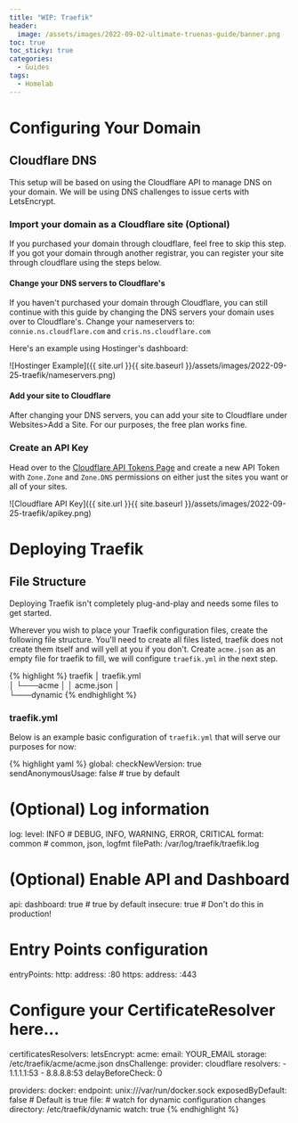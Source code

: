 ```yaml
---
title: "WIP: Traefik"
header:
  image: /assets/images/2022-09-02-ultimate-truenas-guide/banner.png
toc: true
toc_sticky: true
categories:
  - Guides
tags:
  - Homelab
---
```


# Configuring Your Domain

## Cloudflare DNS

This setup will be based on using the Cloudflare API to manage DNS on your domain. We will be using DNS challenges to issue certs with LetsEncrypt.

### Import your domain as a Cloudflare site (Optional)

If you purchased your domain through cloudflare, feel free to skip this step. If you got your domain through another registrar, you can register your site through cloudflare using the steps below.

#### Change your DNS servers to Cloudflare's

If you haven't purchased your domain through Cloudflare, you can still continue with this guide by changing the DNS servers your domain uses over to Cloudflare's. Change your nameservers to: `connie.ns.cloudflare.com` and `cris.ns.cloudflare.com`

Here's an example using Hostinger's dashboard:

![Hostinger Example]({{ site.url }}{{ site.baseurl }}/assets/images/2022-09-25-traefik/nameservers.png)

#### Add your site to Cloudflare

After changing your DNS servers, you can add your site to Cloudflare under Websites>Add a Site. For our purposes, the free plan works fine.

### Create an API Key

Head over to the [Cloudflare API Tokens Page](https://dash.cloudflare.com/profile/api-tokens) and create a new API Token with `Zone.Zone` and `Zone.DNS` permissions on either just the sites you want or all of your sites.

![Cloudflare API Key]({{ site.url }}{{ site.baseurl }}/assets/images/2022-09-25-traefik/apikey.png)

# Deploying Traefik

## File Structure

Deploying Traefik isn't completely plug-and-play and needs some files to get started.

Wherever you wish to place your Traefik configuration files, create the following file structure. You'll need to create all files listed, traefik does not create them itself and will yell at you if you don't. Create `acme.json` as an empty file for traefik to fill, we will configure `traefik.yml` in the next step.

{% highlight %}
traefik
│   traefik.yml   
│
└───acme
│   │   acme.json
│   
└───dynamic
{% endhighlight %}

### traefik.yml

Below is an example basic configuration of `traefik.yml` that will serve our purposes for now:

{% highlight yaml %}
global:
  checkNewVersion: true
  sendAnonymousUsage: false  # true by default

# (Optional) Log information
log:
   level: INFO  # DEBUG, INFO, WARNING, ERROR, CRITICAL
   format: common  # common, json, logfmt
   filePath: /var/log/traefik/traefik.log

# (Optional) Enable API and Dashboard
api:
  dashboard: true  # true by default
  insecure: true  # Don't do this in production!

# Entry Points configuration
entryPoints:
  http:
    address: :80
  https:
    address: :443

# Configure your CertificateResolver here...
certificatesResolvers:
   letsEncrypt:
     acme:
       email: YOUR_EMAIL
       storage: /etc/traefik/acme/acme.json
       dnsChallenge:
         provider: cloudflare
         resolvers:
           - 1.1.1.1:53
           - 8.8.8.8:53
         delayBeforeCheck: 0

providers:
  docker:
    endpoint: unix:///var/run/docker.sock
    exposedByDefault: false  # Default is true
  file:
    # watch for dynamic configuration changes
    directory: /etc/traefik/dynamic
    watch: true
{% endhighlight %}

